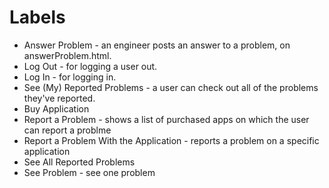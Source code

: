 # Labels
- Answer Problem - an engineer posts an answer to a problem, on answerProblem.html.
- Log Out - for logging a user out. 
- Log In - for logging in.
- See (My) Reported Problems - a user can check out all of the problems they've reported.
- Buy Application
- Report a Problem - shows a list of purchased apps on which the user can report a problme
- Report a Problem With the Application - reports a problem on a specific application
- See All Reported Problems
- See Problem - see one problem